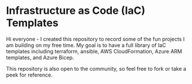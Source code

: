 # Infrastructure as Code (IaC) Templates

Hi everyone - I created this repository to record some of the fun projects I am building on my free time. My goal is to have a full library of IaC templates including terraform, ansible, AWS CloudFormation, Azure ARM templates, and Azure Bicep.

This repository is also open to the community, so feel free to fork or take a peek for reference.
